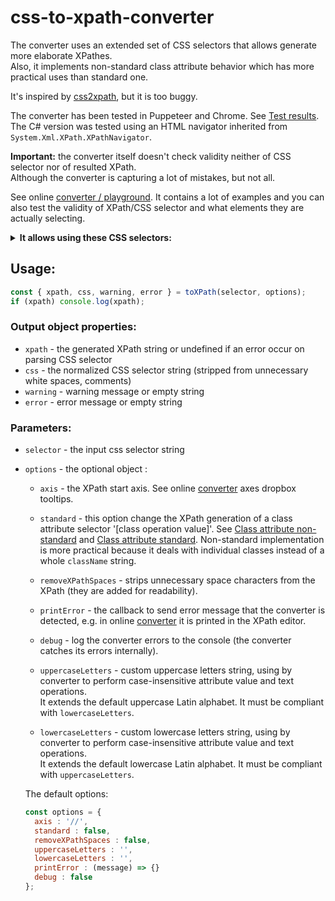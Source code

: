 # css-to-xpath-converter

The converter uses an extended set of CSS selectors that allows generate more elaborate XPathes.  
Also, it implements non-standard class attribute behavior which has more practical uses than standard one.

It's inspired by [css2xpath](https://github.com/css2xpath/css2xpath), but it is too buggy.

The converter has been tested in Puppeteer and Chrome. See [Test results](https://angezid.github.io/css-to-xpath-converter/test-coverage.html).  
The C# version was tested using an HTML navigator inherited from `System.Xml.XPath.XPathNavigator`.

**Important:** the converter itself doesn't check validity neither of CSS selector nor of resulted XPath.  
Although the converter is capturing a lot of mistakes, but not all.

See online [converter / playground](https://angezid.github.io/css-to-xpath-converter). It contains a lot of examples and you can also test the validity of XPath/CSS selector and what elements they are actually selecting.

<details>
<summary><b>It allows using these CSS selectors:</b></summary>
<h3>Combinators</h3>


|   Selectors  |   Description                 |   Remark  |
|--------------|-------------------------------|-----------|
|   "+"        |   adjacent following sibling  |           |
|   ">"        |   child                    |           |
|   "~"        |   following siblings        |           |
|   "^"        |   first child                 |           |
|   "!"        |   ancestors or self                  |           |
|   "!^"       |   last child                  |           |
|   "!+"       |   adjacent preceding sibling  |           |
|   "!>"       |   parent                      |           |
|   "!~"       |   preceding siblings           |           |

<h3>Attribute selectors</h3>

|   Selectors                |   Description                                   |   Remark     |
|----------------------------|-------------------------------------------------|--------------|
|   "="                      |   equals                                        |              |
|   "!="                     |   not equals                                    |              |
|   "^="                     |   starts with                                   |              |
|   "$="                     |   ends with                                     |              |
|   "*="                     |   contains within                               |              |
|   "~="                     |   contains exactly                              |              |
|   "\|="                    |   exactly or followed by a hyphen               |              |
|   [attr operator value i]  |   to perform case-insensitive value comparison  |   i or I     |

<h3>Pseudo-classes</h3>

|   Selectors              |   Description                                            |   Remark               |
|--------------------------|----------------------------------------------------------|------------------------|
|   ":any-link"            |  select `a` or `area` elements with attribute 'href'     |                        |
|   ":after(s)"             |  select elements that appear after specified element     |                        |
|   ":after-sibling(s)"     |  select siblings that appear after specified element     |                        |
|   ":before(s)"            |  select elements that appear before specified element    |                        |
|   ":before-sibling(s)"    |  select siblings that appear before specified element    |                        |
|   ":contains(t)"          |   select elements that have text contains string         |                        |
|   ":icontains(t)"         |   the same as `:contains()` but case-insensitive         |                        |
|   ":disabled"            |                                                          |                        |
|   ":empty"               |   select empty elements                                  |                        |
|   ":enabled"             |                                                          |                        |
|   ":ends-with(t)"         |   select elements that have text ends with string        |                        |
|   ":iends-with(t)"        |   the same as `:ends-with()` but case-insensitive        |                        |
|   ":first"               |   select the first element                               |                        |
|   ":first(n)"             |   select the first `n` element                           |                        |
|   ":first-child"         |                                                          |                        |
|   ":first-of-type"       |                                                          |                        |
|   ":eq(n)"                |   select element equal to `n`                         | same as ":nth()"       |
|   ":nth(n)"               |   select element equal to `n`                         | same as ":eq()"        |
|   ":gt(n)"                |   select elements greater than `n`                    |                        |
|   ":lt(n)"                |   select elements lesser than `n`                     |                        |
|   ":has(s)"               |                                                          |                        |
|   ":has-ancestor(s)"      |                                                          |                        |
|   ":has-parent(s)"        |                                                          |                        |
|   ":has-sibling(s)"       |                                                          |                        |
|   ":is(s)"                |                                                          |                        |
|   ":matches(s)"           |                                                          |                        |
|   ":last"                |   select the last element                                |                        |
|   ":last(n)"              |   select the last `n` element                            |                        |
|   ":last-child"          |                                                          |                        |
|   ":last-of-type"        |                                                          |                        |
|   ":limit(n)"             |   select specified number of elements                    |                        |
|   ":not(s)"               |                                                          |                        |
|   ":nth-child()"         |                                                          | supports `of` selector |
|   ":nth-last-child()"    |                                                          | supports `of` selector |
|   ":nth-of-type()"       |                                                          |                        |
|   ":nth-last-of-type()"  |                                                          |                        |
|   ":only-child"          |                                                          |                        |
|   ":only-of-type"        |                                                          |                        |
|   ":range(n, m)"             |   select elements from `n` to `m`     |                        |
|   ":skip(n)"              |   skip elements lesser than `n`                       |                        |
|   ":skip-first"          |   skip the first element                                 |                        |
|   ":skip-first(n)"        |   skip the first `n` elements                            |                        |
|   ":skip-last"           |   skip the last element                                  |                        |
|   ":skip-last(n)"         |   skip the last `n` elements                             |                        |
|   ":starts-with(t)"       |   select elements that have text starts with string      |                        |
|   ":istarts-with(t)"      |   the same as `:starts-with()` but case-insensitive      |                        |
|   ":root"                |   `html` element                                         |                        |
|   ":external"            |                                                          |                        |
|   ":checked"             |                                                          |                        |
|   ":target"              |   select elements with attribute 'href' starts with '#'  |                        |
|   ":selected"            |   select `option` elements with attribute 'selected'     |                        |
|   ":text"                |                                                         |                        |

* `s` - selectors
* `n, m` - numbers 
* `t` - text

</details>

## Usage:
``` js
const { xpath, css, warning, error } = toXPath(selector, options);
if (xpath) console.log(xpath);
```

### Output object properties:
* `xpath` - the generated XPath string or undefined if an error occur on parsing CSS selector
* `css` - the normalized CSS selector string (stripped from unnecessary white spaces, comments)
* `warning` - warning message or empty string
* `error` - error message or empty string

### Parameters:
* `selector` - the input css selector string
* `options` - the optional object :
  * `axis` - the XPath start axis. See online [converter][converter] axes dropbox tooltips.
  * `standard` - this option change the XPath generation of a class attribute selector '[class operation value]'. See [Class attribute non-standard](https://angezid.github.io/css-to-xpath-converter/index.html#class_attribute_non_standard) and [Class attribute standard](https://angezid.github.io/css-to-xpath-converter/index.html#class_attribute_standard). Non-standard implementation is more practical because it deals with individual classes instead of a whole `className` string.
  * `removeXPathSpaces` - strips unnecessary space characters from the XPath (they are added for readability).
  * `printError` - the callback to send error message that the converter is detected, e.g. in online [converter][converter] it is printed in the XPath editor.
  * `debug` - log the converter errors to the console (the converter catches its errors internally).
  
  * `uppercaseLetters` - custom uppercase letters string, using by converter to perform case-insensitive attribute value and text operations.  
  It extends the default uppercase Latin alphabet. It must be compliant with `lowercaseLetters`.
  
  * `lowercaseLetters` - custom lowercase letters string, using by converter to perform case-insensitive attribute value and text operations.  
  It extends the default lowercase Latin alphabet. It must be compliant with `uppercaseLetters`.
  
  The default options:
  ``` js
  const options = {
    axis : '//',
    standard : false,
    removeXPathSpaces : false,
    uppercaseLetters : '',
    lowercaseLetters : '',
    printError : (message) => {}
    debug : false
  };
  ```

[converter]: https://angezid.github.io/css-to-xpath-converter
